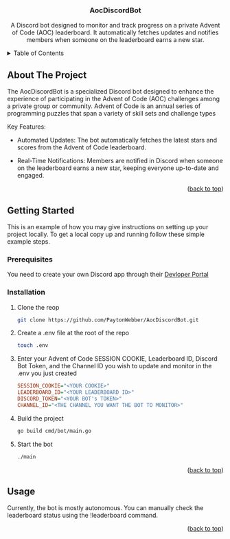 <a name="readme-top"></a>

<h3 align="center">AocDiscordBot</h3>

  <p align="center">
  A Discord bot designed to monitor and track progress on a private Advent of Code (AOC) leaderboard. It automatically fetches updates and notifies members when someone on the leaderboard earns a new star.
  </p>
</div>



<!-- TABLE OF CONTENTS -->
<details>
  <summary>Table of Contents</summary>
  <ol>
    <li><a href="#about-the-project">About The Project</a></li>
    <li>
      <a href="#getting-started">Getting Started</a>
      <ul>
        <li><a href="#installation">Installation</a></li>
      </ul>
    </li>
    <li><a href="#usage">Usage</a></li>
  </ol>
</details>



<!-- ABOUT THE PROJECT -->
## About The Project

The AocDiscordBot is a specialized Discord bot designed to enhance the experience of participating in the Advent of Code (AOC) challenges among a private group or community. Advent of Code is an annual series of programming puzzles that span a variety of skill sets and challenge types

Key Features:

* Automated Updates: The bot automatically fetches the latest stars and scores from the Advent of Code leaderboard.

* Real-Time Notifications: Members are notified in Discord when someone on the leaderboard earns a new star, keeping everyone up-to-date and engaged.

<p align="right">(<a href="#readme-top">back to top</a>)</p>


<!-- GETTING STARTED -->
## Getting Started

This is an example of how you may give instructions on setting up your project locally. To get a local copy up and running follow these simple example steps.

### Prerequisites

You need to create your own Discord app through their [Devloper Portal](https://discord.com/developers/docs/intro)

### Installation

1. Clone the reop
   ```sh
   git clone https://github.com/PaytonWebber/AocDiscordBot.git
   ```
2. Create a .env file at the root of the repo
   ```sh
   touch .env
   ```
3. Enter your Advent of Code SESSION COOKIE, Leaderboard ID, Discord Bot Token, and the Channel ID you wish to update and monitor in the .env you just created
   ```ini
   SESSION_COOKIE="<YOUR COOKIE>"
   LEADERBOARD_ID="<YOUR LEADERBOARD ID>"
   DISCORD_TOKEN="<YOUR BOT's TOKEN>"
   CHANNEL_ID="<THE CHANNEL YOU WANT THE BOT TO MONITOR>"
   ```
4. Build the project
   ```sh
   go build cmd/bot/main.go
   ```
5. Start the bot
   ```sh
   ./main

<p align="right">(<a href="#readme-top">back to top</a>)</p>


<!-- USAGE EXAMPLES -->
## Usage

Currently, the bot is mostly autonomous. You can manually check the leaderboard status using the !leaderboard command.

<p align="right">(<a href="#readme-top">back to top</a>)</p>
